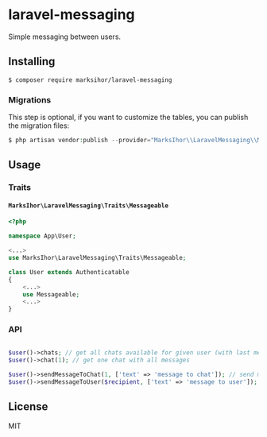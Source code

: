 # laravel-messaging
Simple messaging between users.

## Installing

```shell
$ composer require marksihor/laravel-messaging
```

### Migrations

This step is optional, if you want to customize the tables, you can publish the migration files:

```php
$ php artisan vendor:publish --provider="MarksIhor\\LaravelMessaging\\MessagingServiceProvider" --tag=migrations
```


## Usage

### Traits

#### `MarksIhor\LaravelMessaging\Traits\Messageable`

```php
<?php

namespace App\User;

<...>
use MarksIhor\LaravelMessaging\Traits\Messageable;

class User extends Authenticatable
{
    <...>
    use Messageable;
    <...>
}
```

### API

```php

$user()->chats; // get all chats available for given user (with last message)
$user()->chat(1); // get one chat with all messages

$user()->sendMessageToChat(1, ['text' => 'message to chat']); // send message to specified chat (if user is in the chat)
$user()->sendMessageToUser($recipient, ['text' => 'message to user']); // send message to specified recipient
```

## License

MIT